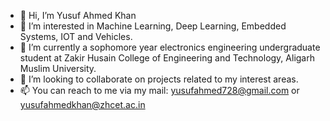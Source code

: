 - 👋 Hi, I’m  Yusuf Ahmed Khan
- 👀 I’m interested in Machine Learning, Deep Learning, Embedded Systems, IOT and Vehicles.
- 🌱 I’m currently a sophomore year electronics engineering undergraduate student at Zakir Husain College of Engineering and Technology, Aligarh Muslim University.
- 💞️ I’m looking to collaborate on projects related to my interest areas.
- 📫 You can reach to me via my mail: yusufahmed728@gmail.com or yusufahmedkhan@zhcet.ac.in

<!---
yusufak728/yusufak728 is a ✨ special ✨ repository because its `README.md` (this file) appears on your GitHub profile.
You can click the Preview link to take a look at your changes.
--->
